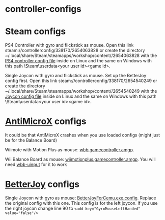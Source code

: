 # controller-configs

# Steam configs
PS4 Controller with gyro and flickstick as mouse.
Open this link steam://controllerconfig/338170/2654063828 or create the directory ~/.local/share/Steam/steamapps/workshop/content/<your user id>/2654063828 with the [PS4 controller config file](1782857511233637843_legacy.bin) inside on Linux and the same on Windows with this path <some drive>\Steam\userdata\<your user id>\<game id>.

Single Joycon with gyro and flickstick as mouse. Set up the BetterJoy config first.
Open this link steam://controllerconfig/338170/2654540249 or create the directory ~/.local/share/Steam/steamapps/workshop/content/<your user id>/2654540249 with the [Joycon config file](1782857511235957837_legacy.bin) inside on Linux and the same on Windows with this path <some drive>\Steam\userdata\<your user id>\<game id>.


# [AntiMicroX](https://github.com/AntiMicroX/antimicrox) configs
It could be that AntiMicroX crashes when you use loaded configs (might just be for the Balance Board)
  
Wiimote with Motion Plus as mouse: [wbb.gamecontroller.amgp](wbb.gamecontroller.amgp). 

Wii Balance Board as mouse: [wiimotionplus.gamecontroller.amgp](wiimotionplus.gamecontroller.amgp).
You will need [wbb-uinput](../../../wbb-uinput) for it to work

# [BetterJoy](https://github.com/Davidobot/BetterJoy) configs
Single Joycon with gyro as mouse: [BetterJoyForCemu.exe.config](BetterJoyForCemu.exe.config). Replace the original config with this one. This config is for the left joycon. If you use the right joycon change line 90 to `<add key="GyroMouseLeftHanded" value="false"/>`

